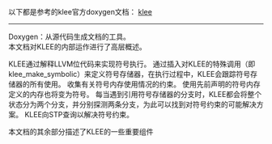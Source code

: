 以下都是参考的klee官方doxygen文档： [klee](http://www.doc.ic.ac.uk/~dsl11/klee-doxygen/index.html)

---
Doxygen：从源代码生成文档的工具。</br>
本文档对KLEE的内部运作进行了高层概述。</br>

<p>KLEE通过解释LLVM位代码来实现符号执行。 通过插入对KLEE的特殊调用（即klee_make_symbolic）来定义符号存储器，在执行过程中，KLEE会跟踪符号存储器的所有使用。 收集有关符号内存使用情况的约束。 使用先前声明的符号内存定义的内存也将变为符号。
每当遇到引用符号存储器的分支时，KLEE都会将整个状态分为两个分支，并分别探测两条分支，为此可以找到对符号约束的可能解决方案。 KLEE向STP查询以解决符号约束。</p>

本文档的其余部分描述了KLEE的一些重要组件</br>


